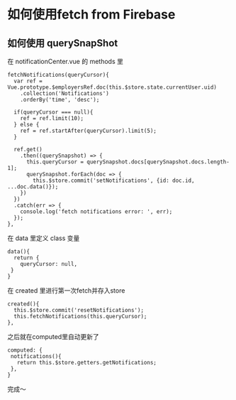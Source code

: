 # 如何使用fetch from Firebase

## 如何使用 querySnapShot
在 notificationCenter.vue 的 methods 里
```
fetchNotifications(queryCursor){
  var ref = Vue.prototype.$employersRef.doc(this.$store.state.currentUser.uid)
    .collection('Notifications')
    .orderBy('time', 'desc');

  if(queryCursor === null){
    ref = ref.limit(10);
  } else {
    ref = ref.startAfter(queryCursor).limit(5);
  }

  ref.get()
    .then((querySnapshot) => {
      this.queryCursor = querySnapshot.docs[querySnapshot.docs.length-1];
      querySnapshot.forEach(doc => {   
        this.$store.commit('setNotifications', {id: doc.id, ...doc.data()});
    })
  })
  .catch(err => {
    console.log('fetch notifications error: ', err);
  });
},
```
在 data 里定义 class 变量
```
data(){
  return {
    queryCursor: null,
 } 
}
```
在 created 里进行第一次fetch并存入store
```
created(){
  this.$store.commit('resetNotifications');
  this.fetchNotifications(this.queryCursor);
},
```
之后就在computed里自动更新了
 ```
computed: {
  notifications(){
    return this.$store.getters.getNotifications;
  },
}
```
完成～



